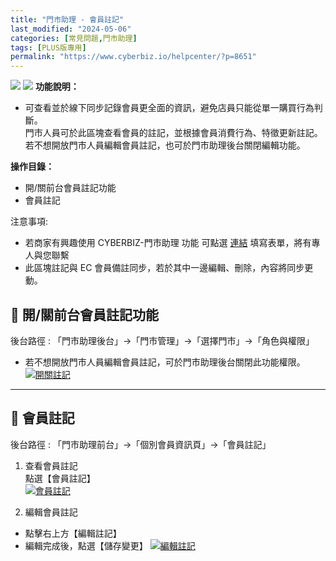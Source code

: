 ```yaml
---
title: "門市助理 - 會員註記"
last_modified: "2024-05-06"
categories: [常見問題,門市助理]
tags: [PLUS版專用]
permalink: "https://www.cyberbiz.io/helpcenter/?p=8651"
---
```


![](https://www.cyberbiz.io/support/wp-content/uploads/門市助理.png)
![](https://www.cyberbiz.io/helpcenter/wp-content/uploads/PLUS版3.png)
**功能說明：**  

* 可查看並於線下同步記錄會員更全面的資訊，避免店員只能從單一購買行為判斷。  
門市人員可於此區塊查看會員的註記，並根據會員消費行為、特徵更新註記。若不想開放門市人員編輯會員註記，也可於門市助理後台關閉編輯功能。

**操作目錄：**

* 開/關前台會員註記功能
* 會員註記

注意事項:  

* 若商家有興趣使用 CYBERBIZ-門市助理 功能 可點選 [連結](https://docs.google.com/forms/d/e/1FAIpQLScAzqU3OckpsS-XBy3yvioKksDBazronFTuEl_RBonxCATHaQ/viewform) 填寫表單，將有專人與您聯繫
* 此區塊註記與 EC 會員備註同步，若於其中一邊編輯、刪除，內容將同步更動。

## 📌 開/關前台會員註記功能


後台路徑 : 「門市助理後台」→「門市管理」→「選擇門市」→「角色與權限」  


* 若不想開放門市人員編輯會員註記，可於門市助理後台關閉此功能權限。  
[![開關註記](https://www.cyberbiz.io/support/wp-content/uploads/門市助理-會員標註03.png)](https://www.cyberbiz.io/support/wp-content/uploads/門市助理-會員標註03.png)



* * *

## 📌 會員註記


後台路徑 : 「門市助理前台」→「個別會員資訊頁」→「會員註記」  


1. 查看會員註記  
點選【會員註記】  
[![會員註記](https://www.cyberbiz.io/support/wp-content/uploads/門市助理-會員標註01.png)](https://www.cyberbiz.io/support/wp-content/uploads/門市助理-會員標註01.png)



2. 編輯會員註記 
* 點擊右上方【編輯註記】
* 編輯完成後，點選【儲存變更】
[![編輯註記](https://www.cyberbiz.io/support/wp-content/uploads/門市助理-會員標註02.png)](https://www.cyberbiz.io/support/wp-content/uploads/門市助理-會員標註02.png)



